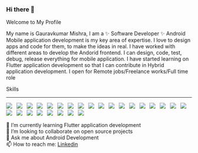 ### Hi there 👋

Welcome to My Profile

My name is Gauravkumar Mishra, I am a ✨ Software Developer ✨ Android Mobile application development is my key area of expertise. I love to design apps and code for them, to make the ideas in real. I have worked with different areas to develop the Andorid frontend. I can design, code, test, debug, release everything for mobile application. I have started learning on Flutter application development so that I can contribute in Hybrid application development. I open for Remote jobs/Freelance works/Full time role

Skills
<hr>
<p>
<a> <img src="https://img.shields.io/badge/Frontend-Android-brightgreen"></a>  &#160;
<a> <img src="https://img.shields.io/badge/Language-Java-red"></a>  &#160;
<a> <img src="https://img.shields.io/badge/Language-Kotlin-blueviolet"></a>  &#160;
<a> <img src="https://img.shields.io/badge/Language-Dart-blue"></a>  &#160;
<a> <img src="https://img.shields.io/badge/Language-Python-green"></a>  &#160;
<a> <img src="https://img.shields.io/badge/Framework-Flutter-blue"></a>  &#160;
<a> <img src="https://img.shields.io/badge/Libraries-RxJava-yellow"></a>  &#160;
<a> <img src="https://img.shields.io/badge/Libraries-Coroutine-yellowgreen"></a>  &#160;
<a> <img src="https://img.shields.io/badge/Libraries-Retrofit-red"></a>  &#160;
<a> <img src="https://img.shields.io/badge/Libraries-Dagger2-blue"></a>  &#160;
<a> <img src="https://img.shields.io/badge/Libraries-Koin-yellowgreen"></a> &#160;
<a> <img src="https://img.shields.io/badge/Libraries-Hilt-ff69b4"></a>  &#160;
<a> <img src="https://img.shields.io/badge/Libraries-JetPack-orange"></a>  &#160;
<a> <img src="https://img.shields.io/badge/Libraries-ViewModel-red"></a>  &#160;
<a> <img src="https://img.shields.io/badge/Libraries-LiveData-green"></a>  &#160;
<a> <img src="https://img.shields.io/badge/Architecture-MVVM-brightgreen"></a>  &#160;
<a> <img src="https://img.shields.io/badge/Architecture-MVP-9cf"></a>  &#160;
<a> <img src="https://img.shields.io/badge/Tools-Git-yellow"></a>  &#160;
<a> <img src="https://img.shields.io/badge/Tools-Jira-blue"></a>  &#160;
<a> <img src="https://img.shields.io/badge/CI-Jenkins-red"></a>  &#160;
<a> <img src="https://img.shields.io/badge/Database-Sqlite-yellow"></a>  &#160;
<a> <img src="https://img.shields.io/badge/Database-Room-yellowgreen"></a>  &#160;
<a> <img src="https://img.shields.io/badge/Database-MySQL-brigthgreen"></a>  &#160;
<a> <img src="https://img.shields.io/badge/Testing-Espresso-ff69b4"></a>  &#160;
<a> <img src="https://img.shields.io/badge/Testing-Junit-red"></a>  &#160;
<a> <img src="https://img.shields.io/badge/Testing-Mockito-orange"></a>  &#160;
  
</p>


🌱  I’m currently learning Flutter application development <br>
👯  I’m looking to collaborate on open source projects <br>
💬  Ask me about Android Development <br>
📫  How to reach me: <a href= "https://www.linkedin.com/in/gauravkumar-m-811aa5a7">Linkedin</a>
<!--
**gaurav7891/gaurav7891** is a ✨ _special_ ✨ repository because its `README.md` (this file) appears on your GitHub profile.

Here are some ideas to get you started:

- 🔭 I’m currently working on ...
- 🌱 I’m currently learning ...
- 👯 I’m looking to collaborate on ...
- 🤔 I’m looking for help with ...
- 💬 Ask me about ...
- 📫 How to reach me: ...
- 😄 Pronouns: ...
- ⚡ Fun fact: ...
-->

